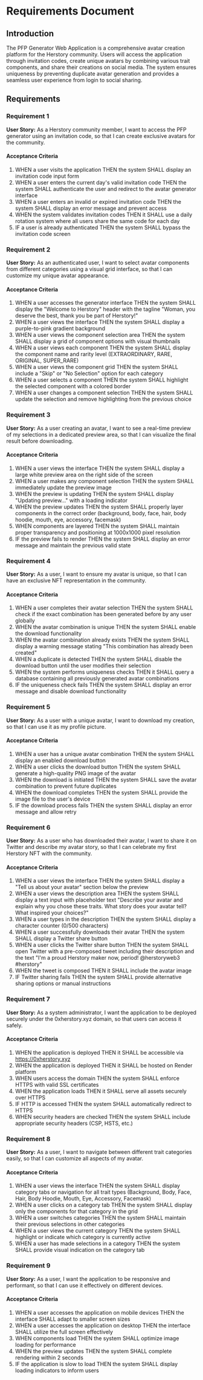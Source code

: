 # Requirements Document

## Introduction

The PFP Generator Web Application is a comprehensive avatar creation platform for the Herstory community. Users will access the application through invitation codes, create unique avatars by combining various trait components, and share their creations on social media. The system ensures uniqueness by preventing duplicate avatar generation and provides a seamless user experience from login to social sharing.

## Requirements

### Requirement 1

**User Story:** As a Herstory community member, I want to access the PFP generator using an invitation code, so that I can create exclusive avatars for the community.

#### Acceptance Criteria

1. WHEN a user visits the application THEN the system SHALL display an invitation code input form
2. WHEN a user enters the current day's valid invitation code THEN the system SHALL authenticate the user and redirect to the avatar generator interface
3. WHEN a user enters an invalid or expired invitation code THEN the system SHALL display an error message and prevent access
4. WHEN the system validates invitation codes THEN it SHALL use a daily rotation system where all users share the same code for each day
5. IF a user is already authenticated THEN the system SHALL bypass the invitation code screen

### Requirement 2

**User Story:** As an authenticated user, I want to select avatar components from different categories using a visual grid interface, so that I can customize my unique avatar appearance.

#### Acceptance Criteria

1. WHEN a user accesses the generator interface THEN the system SHALL display the "Welcome to Herstory" header with the tagline "Woman, you deserve the best, thank you be part of Herstory!"
2. WHEN a user views the interface THEN the system SHALL display a purple-to-pink gradient background
3. WHEN a user views the component selection area THEN the system SHALL display a grid of component options with visual thumbnails
4. WHEN a user views each component THEN the system SHALL display the component name and rarity level (EXTRAORDINARY, RARE, ORIGINAL, SUPER_RARE)
5. WHEN a user views the component grid THEN the system SHALL include a "Skip" or "No Selection" option for each category
6. WHEN a user selects a component THEN the system SHALL highlight the selected component with a colored border
7. WHEN a user changes a component selection THEN the system SHALL update the selection and remove highlighting from the previous choice

### Requirement 3

**User Story:** As a user creating an avatar, I want to see a real-time preview of my selections in a dedicated preview area, so that I can visualize the final result before downloading.

#### Acceptance Criteria

1. WHEN a user views the interface THEN the system SHALL display a large white preview area on the right side of the screen
2. WHEN a user makes any component selection THEN the system SHALL immediately update the preview image
3. WHEN the preview is updating THEN the system SHALL display "Updating preview..." with a loading indicator
4. WHEN the preview updates THEN the system SHALL properly layer components in the correct order (background, body, face, hair, body hoodie, mouth, eye, accessory, facemask)
5. WHEN components are layered THEN the system SHALL maintain proper transparency and positioning at 1000x1000 pixel resolution
6. IF the preview fails to render THEN the system SHALL display an error message and maintain the previous valid state

### Requirement 4

**User Story:** As a user, I want to ensure my avatar is unique, so that I can have an exclusive NFT representation in the community.

#### Acceptance Criteria

1. WHEN a user completes their avatar selection THEN the system SHALL check if the exact combination has been generated before by any user globally
2. WHEN the avatar combination is unique THEN the system SHALL enable the download functionality
3. WHEN the avatar combination already exists THEN the system SHALL display a warning message stating "This combination has already been created"
4. WHEN a duplicate is detected THEN the system SHALL disable the download button until the user modifies their selection
5. WHEN the system performs uniqueness checks THEN it SHALL query a database containing all previously generated avatar combinations
6. IF the uniqueness check fails THEN the system SHALL display an error message and disable download functionality

### Requirement 5

**User Story:** As a user with a unique avatar, I want to download my creation, so that I can use it as my profile picture.

#### Acceptance Criteria

1. WHEN a user has a unique avatar combination THEN the system SHALL display an enabled download button
2. WHEN a user clicks the download button THEN the system SHALL generate a high-quality PNG image of the avatar
3. WHEN the download is initiated THEN the system SHALL save the avatar combination to prevent future duplicates
4. WHEN the download completes THEN the system SHALL provide the image file to the user's device
5. IF the download process fails THEN the system SHALL display an error message and allow retry

### Requirement 6

**User Story:** As a user who has downloaded their avatar, I want to share it on Twitter and describe my avatar story, so that I can celebrate my first Herstory NFT with the community.

#### Acceptance Criteria

1. WHEN a user views the interface THEN the system SHALL display a "Tell us about your avatar" section below the preview
2. WHEN a user views the description area THEN the system SHALL display a text input with placeholder text "Describe your avatar and explain why you chose these traits. What story does your avatar tell? What inspired your choices?"
3. WHEN a user types in the description THEN the system SHALL display a character counter (0/500 characters)
4. WHEN a user successfully downloads their avatar THEN the system SHALL display a Twitter share button
5. WHEN a user clicks the Twitter share button THEN the system SHALL open Twitter with a pre-composed tweet including their description and the text "I'm a proud Herstory maker now, period! @herstoryweb3 #herstory"
6. WHEN the tweet is composed THEN it SHALL include the avatar image
7. IF Twitter sharing fails THEN the system SHALL provide alternative sharing options or manual instructions

### Requirement 7

**User Story:** As a system administrator, I want the application to be deployed securely under the 0xherstory.xyz domain, so that users can access it safely.

#### Acceptance Criteria

1. WHEN the application is deployed THEN it SHALL be accessible via https://0xherstory.xyz
2. WHEN the application is deployed THEN it SHALL be hosted on Render platform
3. WHEN users access the domain THEN the system SHALL enforce HTTPS with valid SSL certificates
4. WHEN the application loads THEN it SHALL serve all assets securely over HTTPS
5. IF HTTP is accessed THEN the system SHALL automatically redirect to HTTPS
6. WHEN security headers are checked THEN the system SHALL include appropriate security headers (CSP, HSTS, etc.)

### Requirement 8

**User Story:** As a user, I want to navigate between different trait categories easily, so that I can customize all aspects of my avatar.

#### Acceptance Criteria

1. WHEN a user views the interface THEN the system SHALL display category tabs or navigation for all trait types (Background, Body, Face, Hair, Body Hoodie, Mouth, Eye, Accessory, Facemask)
2. WHEN a user clicks on a category tab THEN the system SHALL display only the components for that category in the grid
3. WHEN a user switches categories THEN the system SHALL maintain their previous selections in other categories
4. WHEN a user views the current category THEN the system SHALL highlight or indicate which category is currently active
5. WHEN a user has made selections in a category THEN the system SHALL provide visual indication on the category tab

### Requirement 9

**User Story:** As a user, I want the application to be responsive and performant, so that I can use it effectively on different devices.

#### Acceptance Criteria

1. WHEN a user accesses the application on mobile devices THEN the interface SHALL adapt to smaller screen sizes
2. WHEN a user accesses the application on desktop THEN the interface SHALL utilize the full screen effectively
3. WHEN components load THEN the system SHALL optimize image loading for performance
4. WHEN the preview updates THEN the system SHALL complete rendering within 2 seconds
5. IF the application is slow to load THEN the system SHALL display loading indicators to inform users